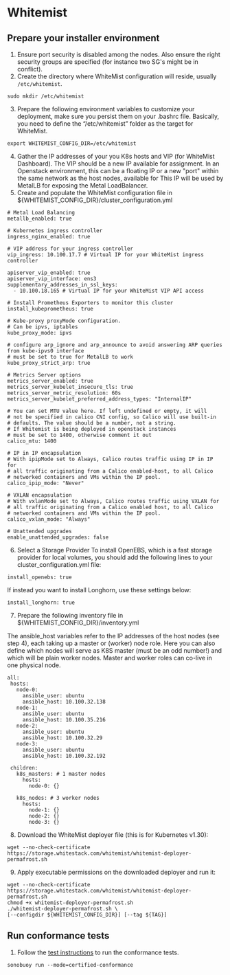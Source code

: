 # Whitemist 

## Prepare your installer environment

1. Ensure port security is disabled among the nodes. Also ensure the right security groups are specified (for instance two SG's might be in conflict).
2. Create the directory where WhiteMist configuration will reside, usually `/etc/whitemist`.
```
sudo mkdir /etc/whitemist
```
3. Prepare the following environment variables to customize your deployment, make sure you persist them on your .bashrc file. Basically, you need to define the “/etc/whitemist” folder as the target for WhiteMist.
```
export WHITEMIST_CONFIG_DIR=/etc/whitemist
```

4. Gather the IP addresses of your you K8s hosts and VIP (for WhiteMist Dashboard). The VIP should be a new IP available for assignment. In an Openstack environment, this can be a floating IP or a new "port" within the same network as the host nodes, available for This IP will be used by MetalLB for exposing the Metal LoadBalancer.
5. Create and populate the WhiteMist configuration file in ${WHITEMIST_CONFIG_DIR}/cluster_configuration.yml
```
# Metal Load Balancing
metallb_enabled: true

# Kubernetes ingress controller
ingress_nginx_enabled: true

# VIP address for your ingress controller
vip_ingress: 10.100.17.7 # Virtual IP for your WhiteMist ingress controller

apiserver_vip_enabled: true
apiserver_vip_interface: ens3
supplementary_addresses_in_ssl_keys:
  - 10.100.18.165 # Virtual IP for your WhiteMist VIP API access

# Install Prometheus Exporters to monitor this cluster
install_kubeprometheus: true

# Kube-proxy proxyMode configuration.
# Can be ipvs, iptables
kube_proxy_mode: ipvs

# configure arp_ignore and arp_announce to avoid answering ARP queries from kube-ipvs0 interface
# must be set to true for MetalLB to work
kube_proxy_strict_arp: true

# Metrics Server options
metrics_server_enabled: true
metrics_server_kubelet_insecure_tls: true
metrics_server_metric_resolution: 60s
metrics_server_kubelet_preferred_address_types: "InternalIP"

# You can set MTU value here. If left undefined or empty, it will
# not be specified in calico CNI config, so Calico will use built-in
# defaults. The value should be a number, not a string.
# If Whitemist is being deployed in openstack instances
# must be set to 1400, otherwise comment it out
calico_mtu: 1400

# IP in IP encapsulation
# With ipipMode set to Always, Calico routes traffic using IP in IP for
# all traffic originating from a Calico enabled-host, to all Calico
# networked containers and VMs within the IP pool.
calico_ipip_mode: "Never"

# VXLAN encapsulation
# With vxlanMode set to Always, Calico routes traffic using VXLAN for
# all traffic originating from a Calico enabled host, to all Calico
# networked containers and VMs within the IP pool.
calico_vxlan_mode: "Always"

# Unattended upgrades
enable_unattended_upgrades: false
```
6. Select a Storage Provider
To install OpenEBS, which is a fast storage provider for local volumes, you should add the following lines to your cluster_configuration.yml file:
```
install_openebs: true
```
If instead you want to install Longhorn, use these settings below:
```
install_longhorn: true
```
7. Prepare the following inventory file in ${WHITEMIST_CONFIG_DIR}/inventory.yml

The ansible_host variables refer to the IP addresses of the host nodes (see step 4), each taking up a master or (worker) node role. Here you can also define which nodes will serve as K8S master (must be an odd number!) and which will be plain worker nodes. Master and worker roles can co-live in one physical node.
```
all:
 hosts:
   node-0:
     ansible_user: ubuntu
     ansible_host: 10.100.32.138
   node-1:
     ansible_user: ubuntu
     ansible_host: 10.100.35.216
   node-2:
     ansible_user: ubuntu
     ansible_host: 10.100.32.29
   node-3:
     ansible_user: ubuntu
     ansible_host: 10.100.32.192

 children:
   k8s_masters: # 1 master nodes
     hosts:
       node-0: {}

   k8s_nodes: # 3 worker nodes
     hosts:
       node-1: {}
       node-2: {}
       node-3: {}
```
8. Download the WhiteMist deployer file (this is for Kubernetes v1.30):
```
wget --no-check-certificate https://storage.whitestack.com/whitemist/whitemist-deployer-permafrost.sh
```
9. Apply executable permissions on the downloaded deployer and run it:
```
wget --no-check-certificate https://storage.whitestack.com/whitemist/whitemist-deployer-permafrost.sh
chmod +x whitemist-deployer-permafrost.sh
./whitemist-deployer-permafrost.sh \
[--configdir ${WHITEMIST_CONFIG_DIR}] [--tag ${TAG}]
```

## Run conformance tests

1. Follow the [test instructions](https://github.com/cncf/k8s-conformance/blob/master/instructions.md#running)
   to run the conformance tests.

```
sonobuoy run --mode=certified-conformance
```
